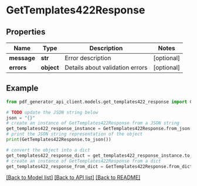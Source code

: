 # GetTemplates422Response


## Properties

Name | Type | Description | Notes
------------ | ------------- | ------------- | -------------
**message** | **str** | Error description | [optional] 
**errors** | **object** | Details about validation errors | [optional] 

## Example

```python
from pdf_generator_api_client.models.get_templates422_response import GetTemplates422Response

# TODO update the JSON string below
json = "{}"
# create an instance of GetTemplates422Response from a JSON string
get_templates422_response_instance = GetTemplates422Response.from_json(json)
# print the JSON string representation of the object
print(GetTemplates422Response.to_json())

# convert the object into a dict
get_templates422_response_dict = get_templates422_response_instance.to_dict()
# create an instance of GetTemplates422Response from a dict
get_templates422_response_from_dict = GetTemplates422Response.from_dict(get_templates422_response_dict)
```
[[Back to Model list]](../README.md#documentation-for-models) [[Back to API list]](../README.md#documentation-for-api-endpoints) [[Back to README]](../README.md)


